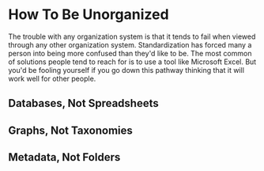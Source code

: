# How To Be Unorganized

The trouble with any organization system is that it tends to fail when viewed through any other organization system. Standardization has forced many a person into being more confused than they'd like to be. The most common of solutions people tend to reach for is to use a tool like Microsoft Excel. But you'd be fooling yourself if you go down this pathway thinking that it will work well for other people.

## Databases, Not Spreadsheets

## Graphs, Not Taxonomies

## Metadata, Not Folders

## 